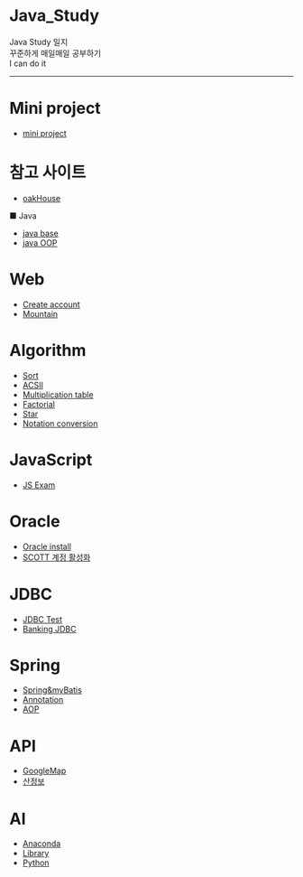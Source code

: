 # Java_Study     
Java Study 일지  
꾸준하게 매일매일 공부하기  
I can do it   

------------------------------------------------------------------  
# Mini project  
- [mini project](https://github.com/Gyubin0302/Java_Study/tree/master/mini%20project/MiniProject)  

# 참고 사이트  
- [oakHouse](http://oakhouse.gitbook.io/materials/greater-than-lambda/what-is-lambda)    

■ Java
- [java base](https://github.com/Gyubin0302/Java_Study/tree/master/java)    
- [java OOP](https://github.com/Gyubin0302/Java_Study/tree/master/java%20OOP)  

# Web  
- [Create account](https://github.com/Gyubin0302/Java_Study/blob/master/Web/Create%20account.md)  
- [Mountain](https://github.com/Gyubin0302/Java_Study/tree/master/Web/Mountain)  

# Algorithm  
- [Sort](https://github.com/Gyubin0302/Java_Study/tree/master/Algorithm/Sort)  
- [ACSII](https://github.com/Gyubin0302/Java_Study/blob/master/Algorithm/ACSII.md)  
- [Multiplication table](https://github.com/Gyubin0302/Java_Study/blob/master/Algorithm/Multiplication%20table.md)  
- [Factorial](https://github.com/Gyubin0302/Java_Study/blob/master/Algorithm/Factorial.md)  
- [Star](https://github.com/Gyubin0302/Java_Study/blob/master/Algorithm/Star.md)  
- [Notation conversion](https://github.com/Gyubin0302/Java_Study/blob/master/Algorithm/Notation%20conversion.md)  

# JavaScript  
- [JS Exam](https://github.com/Gyubin0302/Java_Study/tree/master/JS/JavaScriptExam/WebContent)  


# Oracle
 - [Oracle install](https://github.com/Gyubin0302/Java_Study/blob/master/Oracle/Oracle%20install.md)  
 - [SCOTT 계정 활성화](https://github.com/Gyubin0302/Java_Study/blob/master/Oracle/SCOTT%20%EA%B3%84%EC%A0%95%20%ED%99%9C%EC%84%B1%ED%99%94.md)  
 
# JDBC
 - [JDBC Test](https://github.com/Gyubin0302/Java_Study/tree/master/JDBC/JDBC%20Test)   
 - [Banking JDBC](https://github.com/Gyubin0302/Java_Study/tree/master/JDBC/Banking%20JDBC)  
 
# Spring
 - [Spring&myBatis](https://github.com/Gyubin0302/Java_Study/tree/master/Spring/Spring%26myBatis) 
 - [Annotation](https://github.com/Gyubin0302/Java_Study/blob/master/Spring/Annotation.md)  
 - [AOP](https://github.com/Gyubin0302/Java_Study/blob/master/Spring/AOP.md)  
 
# API  
 - [GoogleMap](https://github.com/Gyubin0302/Java_Study/tree/master/API/GoogleMap) 
 - [산정보](https://github.com/Gyubin0302/Java_Study/tree/master/API/%EC%82%B0%20%EC%A0%95%EB%B3%B4)  
 
# AI  
 - [Anaconda](https://github.com/Gyubin0302/Java_Study/blob/master/AI/Anconda.md)  
 - [Library](https://github.com/Gyubin0302/Java_Study/blob/master/AI/Library.md)  
 - [Python](https://github.com/Gyubin0302/Java_Study/tree/master/AI/Python)  
 
 
 

